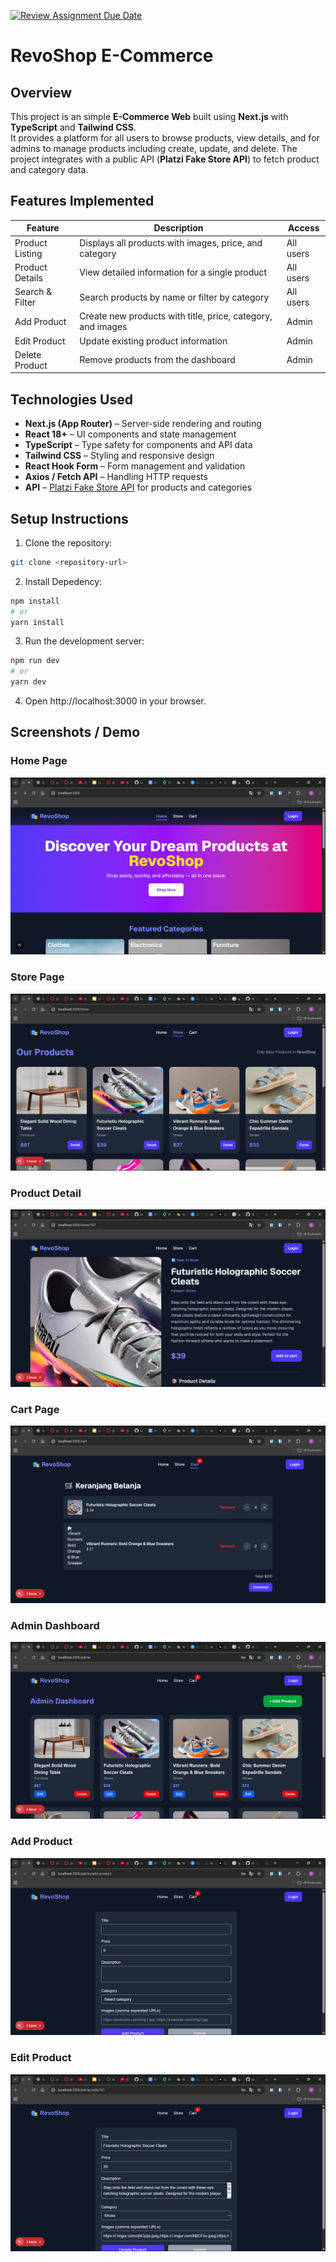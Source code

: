 [![Review Assignment Due Date](https://classroom.github.com/assets/deadline-readme-button-22041afd0340ce965d47ae6ef1cefeee28c7c493a6346c4f15d667ab976d596c.svg)](https://classroom.github.com/a/oWpYBV3N)

# RevoShop E-Commerce

## Overview

This project is an simple **E-Commerce Web** built using **Next.js** with **TypeScript** and **Tailwind CSS**.  
It provides a platform for all users to browse products, view details, and for admins to manage products including create, update, and delete. The project integrates with a public API (**Platzi Fake Store API**) to fetch product and category data.

## Features Implemented

| Feature         | Description                                                 | Access    |
| --------------- | ----------------------------------------------------------- | --------- |
| Product Listing | Displays all products with images, price, and category      | All users |
| Product Details | View detailed information for a single product              | All users |
| Search & Filter | Search products by name or filter by category               | All users |
| Add Product     | Create new products with title, price, category, and images | Admin     |
| Edit Product    | Update existing product information                         | Admin     |
| Delete Product  | Remove products from the dashboard                          | Admin     |

## Technologies Used

- **Next.js (App Router)** – Server-side rendering and routing
- **React 18+** – UI components and state management
- **TypeScript** – Type safety for components and API data
- **Tailwind CSS** – Styling and responsive design
- **React Hook Form** – Form management and validation
- **Axios / Fetch API** – Handling HTTP requests
- **API** – [Platzi Fake Store API](https://fakeapi.platzi.com/) for products and categories

## Setup Instructions

1. Clone the repository:

```bash
git clone <repository-url>
```

2. Install Depedency:

```bash
npm install
# or
yarn install
```

3. Run the development server:

```bash
npm run dev
# or
yarn dev
```

4. Open http://localhost:3000 in your browser.

## Screenshots / Demo

### Home Page

![Dashboard](./screenshots/home-page.png)

### Store Page

![Store Page](./screenshots/store-page.png)

### Product Detail

![Product Detail](./screenshots/product-detail.png)

### Cart Page

![Cart Page](./screenshots/cart-page.png)

### Admin Dashboard

![Admin Dashboard](./screenshots/admin-dashboard.png)

### Add Product

![Add Product](./screenshots/add-product.png)

### Edit Product

![Edit Product](./screenshots/edit-product.png)
